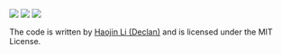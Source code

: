 ![](https://img.shields.io/github/license/declan-haojin/vexcode-changeup)
![](https://img.shields.io/github/v/release/declan-haojin/vexcode-changeup?include_prereleases)
![](https://img.shields.io/github/commit-activity/m/declan-haojin/vexcode_changeup)

The code is written by [Haojin Li (Declan)](https://lihaojin.cn/) and is licensed under the MIT License.
